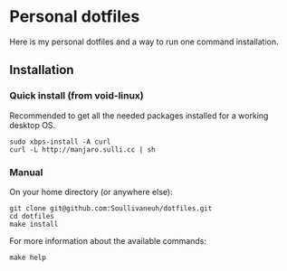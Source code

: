 # Personal dotfiles

Here is my personal dotfiles and a way to run one command installation.

## Installation

### Quick install (from void-linux)

Recommended to get all the needed packages installed for a working desktop OS.

```
sudo xbps-install -A curl
curl -L http://manjaro.sulli.cc | sh
```

### Manual

On your home directory (or anywhere else):

```
git clone git@github.com:Soullivaneuh/dotfiles.git
cd dotfiles
make install
```

For more information about the available commands:

```
make help
```
